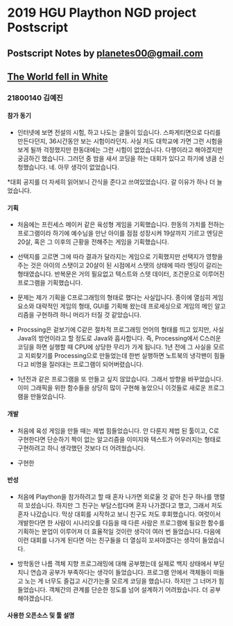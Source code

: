 # 2019 HGU Plaython NGD project Postscript
Postscript Notes by planetes00@gmail.com
-------------------

## [The World fell in White](https://github.com/planetes00/Plaython2019)

### 21800140 김예진	
 
 #### 참가 동기
 * 인터넷에 보면 전설의 시험, 하고 나도는 글들이 있습니다. 스파게티면으로 다리를 만든다던지, 36시간동안 보는 시험이라던지. 사실 저도 대학교에 가면 그런 시험을 보게 될까 걱정했지만 한동대에는 그런 시험이 없었습니다. 다행이라고 해야겠지만 궁금하긴 했습니다. 그러던 중 밤을 새서 코딩을 하는 대회가 있다고 하기에 냉큼 신청했습니다. 네. 아무 생각이 없었습니다.
 
 *대회 공지를 더 자세히 읽어보니 간식을 준다고 쓰여있었습니다. 갈 이유가 하나 더 늘었습니다.
 
 #### 기획
 * 처음에는 프린세스 메이커 같은 육성형 게임을 기획했습니다. 한동의 가치를 전하는 프로그램이라 하기에 예수님을 만난 아이를 점점 성장시켜 19살까지 기르고 엔딩은 20살, 혹은 그 이후의 근황을 전해주는 게임을 기획했습니다. 
 
 * 선택지를 고르면 그에 따라 결과가 달라지는 게임으로 기획했지만 선택지가 영향을 주는 것은 아이의 스탯이고 20살이 된 시점에서 스탯의 상태에 따라 엔딩이 갈리는 형태였습니다. 반복문은 거의 필요없고 텍스트와 스텟 데이터, 조건문으로 이루어진 프로그램을 기획했습니다.
 
 * 문제는 제가 기획을 C프로그래밍의 형태로 했다는 사실입니다. 종이에 열심히 게임 요소와 대략적인 게임의 형태, GUI를 기획해 왔는데 프로세싱으로 게임의 메인 알고리즘을 구현하려 하니 머리가 터질 것 같았습니다.
 
 * Procssing은 겉보기에 C같은 절차적 프로그래밍 언어의 형태를 띄고 있지만, 사실 Java의 방언이라고 할 정도로 Java와 흡사합니다. 즉, Processing에서 C스러운 코딩을 하면 실행할 때 CPU에 상당한 무리가 가게 됩니다. 1년 전에 그 사실을 모르고 지뢰찾기를 Processing으로 만들었는데 한번 실행하면 노트북의 냉각팬이 힘들다고 비명을 질러대는 프로그램이 되어버렸습니다.
 
 * 1년전과 같은 프로그램을 또 만들고 싶지 않았습니다. 그래서 방향을 바꾸었습니다. 이미 그래픽을 위한 함수들을 상당히 많이 구현해 놓았으니 이것들로 새로운 프로그램을 만들었습니다.
 
 #### 개발
 * 처음에 육성 게임을 만들 때는 제법 힘들었습니다. 안 다룬지 제법 된 툴이고, C로 구현한다면 단순하기 짝이 없는 알고리즘을 이미지와 텍스트가 어우러지는 형태로 구현하려고 하니 생각했던 것보다 더 어려웠습니다. 
 
 * 구현한 
 
 #### 반성
 * 처음에 Plaython을 참가하려고 할 때 혼자 나가면 외로울 것 같아 친구 하나를 맹렬히 꼬셨습니다. 하지만 그 친구는 부담스럽다며 혼자 나가겠다고 했고, 그래서 저도 혼자 나갔습니다. 막상 대회를 시작하고 보니 친구도 저도 후회했습니다. 여럿이서 개발한다면 한 사람이 시나리오를 다듬을 때 다른 사람은 프로그램에 필요한 함수를 기획하는 분업이 이루어져 더 효율적일 것이란 생각이 여러 번 들었습니다. 다음에 이런 대회를 나가게 된다면 아는 친구들을 더 열심히 꼬셔야겠다는 생각이 들었습니다.
 
 * 방학동안 나름 객체 지향 프로그래밍에 대해 공부했는데 실제로 백지 상태에서 부딛치니 연습과 공부가 부족하다는 생각이 들었습니다. 프로그램 안에서 객체들이 떠들고 노는 게 너무도 즐겁고 시간가는줄 모르게 코딩을 했습니다. 하지만 그 너머가 힘들었습니다. 객체간의 관계를 단순한 정도를 넘어 설계하기 어려웠습니다. 더 공부해야겠습니다. 
 
 #### 사용한 오픈소스 및 툴 설명
